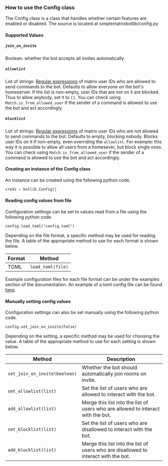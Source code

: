 ### How to use the Config class
The Config class is a class that handles whether certain features are enabled or disabled. The source is located at simplematrixbotlib/config.py

#### Supported Values
##### `join_on_invite`
Boolean: whether the bot accepts all invites automatically.

##### `allowlist`
List of strings: [Regular expressions](https://docs.python.org/3/library/re.html) of matrix user IDs who are allowed to send commands to the bot.
Defaults to allow everyone on the bot's homeserver.
If the list is non-empty, user IDs that are not on it are blocked. Thus to allow anybody, set it to `[]`.
You can check using `Match.is_from_allowed_user` if the sender of a command is allowed to use the bot and act accordingly.

##### `blocklist`
List of strings: [Regular expressions](https://docs.python.org/3/library/re.html) of matrix user IDs who are not allowed to send commands to the bot.
Defaults to empty, blocking nobody.
Blocks user IDs on it if non-empty, even overriding the `allowlist`.
For example: this way it is possible to allow all users from a homesever, but block single ones.
You can check using `Match.is_from_allowed_user` if the sender of a command is allowed to use the bot and act accordingly.

#### Creating an instance of the Config class
An instance can be created using the following python code.
```python
creds = botlib.Config()
```

#### Reading config values from file
Configuration settings can be set to values read from a file using the following python code.
```
config.load_toml("config.toml")
```
Depending on the file format, a specific method may be used for reading the file. A table of the appropriate method to use for each format is shown below.

| Format | Method            |
|--------|-------------------|
| TOML   | `load_toml(file)` |

Example configuration files for each file format can be under the examples section of the documentation. An example of a toml config file can be found [here](https://simple-matrix-bot-lib.readthedocs.io/en/latest/examples.html#bot-config-file-in-toml-format).

#### Manually setting config values
Configuration settings can also be set manually using the following python code.
```
config.set_join_on_invite(False)
```
Depending on the setting, a specific method may be used for choosing the value. A table of the appropriate method to use for each setting is shown below.

| Method                      | Description                                  |
|-----------------------------|----------------------------------------------|
| `set_join_on_invite(boolean)` | Whether the bot should automatically join rooms on invite. |
| `set_allowlist(list)` | Set the list of users who are allowed to interact with the bot. |
| `add_allowlist(list)` | Merge this list into the list of users who are allowed to interact with the bot. |
| `set_blocklist(list)` | Set the list of users who are disallowed to interact with the bot. |
| `add_blocklist(list)` | Merge this list into the list of users who are disallowed to interact with the bot. |
